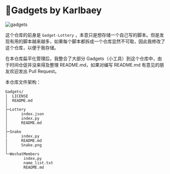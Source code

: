 # 🔧Gadgets by Karlbaey

![gadgets](https://socialify.git.ci/karlbaey101/gadgets/image?description=1&font=Bitter&language=1&name=1&owner=1&pattern=Circuit+Board&stargazers=1&theme=Dark)

这个仓库的前身是 `Gadget-Lottery` ，本意只是想存储一个自己写的脚本。但是发现有用的脚本越来越多，如果每个脚本都拆成一个仓库显然不可取，因此我修改了这个仓库，以便于我存储。

在本仓库扁平化管理后，我整合了大部分 Gadgets（小工具）到这个仓库中，由于时间仓促并没来得及整理 README.md，如果对编写 README.md 有意见的朋友欢迎发出 Pull Request。

本仓库文件架构：

```
Gadgets/
│  LICENSE
│  README.md
│
├─Lottery
│      index.json
│      index.py
│      README.md
│
├─Snake
│      index.py
|      README.md
│      Snake.png
│
└─WechatMembers
        index.py
        name_list.txt
        README.md
```

